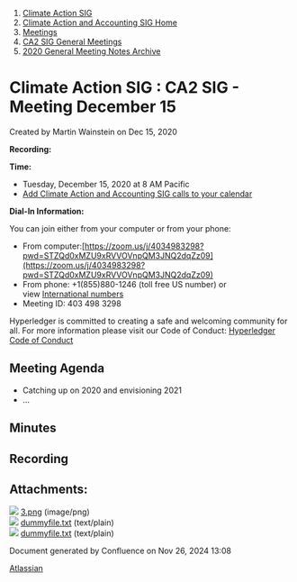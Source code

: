 1. [Climate Action SIG](index.html)
2. [Climate Action and Accounting SIG Home](Climate-Action-and-Accounting-SIG-Home_19005445.html)
3. [Meetings](Meetings_19005583.html)
4. [CA2 SIG General Meetings](CA2-SIG-General-Meetings_19006785.html)
5. [2020 General Meeting Notes Archive](2020-General-Meeting-Notes-Archive_19005643.html)

# Climate Action SIG : CA2 SIG - Meeting December 15

Created by Martin Wainstein on Dec 15, 2020

**Recording:**

**Time:**

- Tuesday, December 15, 2020 at 8 AM Pacific
- [Add Climate Action and Accounting SIG calls to your calendar](https://lists.hyperledger.org/g/climate-sig/ics/invite.ics?repeatid=24572)

**Dial-In Information:**

You can join either from your computer or from your phone:

- From computer:[https://zoom.us/j/4034983298?pwd=STZQd0xMZU9xRVVOVnpQM3JNQ2dqZz09](https://zoom.us/j/4034983298?pwd=STZQd0xMZU9xRVVOVnpQM3JNQ2dqZz09)
- From phone: +1(855)880-1246 (toll free US number) or view [International numbers](https://zoom.us/u/bAaJoyznp)
- Meeting ID: 403 498 3298

Hyperledger is committed to creating a safe and welcoming community for all. For more information please visit our Code of Conduct: [Hyperledger Code of Conduct](https://lf-hyperledger.atlassian.net/wiki/display/HYP/Hyperledger+Code+of+Conduct)

## **Meeting Agenda**

- Catching up on 2020 and envisioning 2021
- ...

## **Minutes**

## **Recording**

## Attachments:

![](images/icons/bullet_blue.gif) [3.png](attachments/19006658/19006660.png) (image/png)  
![](images/icons/bullet_blue.gif) [dummyfile.txt](attachments/19006658/19006659.txt) (text/plain)  
![](images/icons/bullet_blue.gif) [dummyfile.txt](attachments/19006658/19006661.txt) (text/plain)

Document generated by Confluence on Nov 26, 2024 13:08

[Atlassian](http://www.atlassian.com/)
